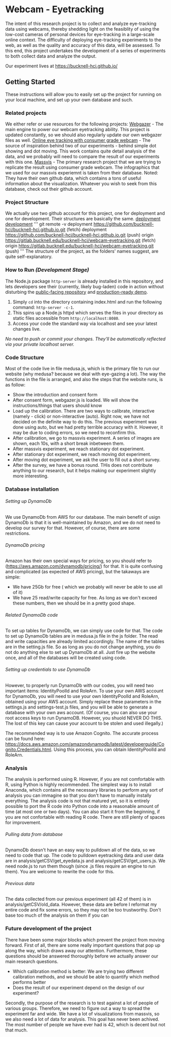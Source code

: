 # Webcam - Eyetracking

The intent of this research project is to collect and analyze eye-tracking data using webcams, thereby shedding light on the feasiblity of using the low-cost cameras of personal devices for eye-tracking in a large-scale online context. The difficulty of deploying eye-tracking experiments to the web, as well as the quality and accuracy of this data, will be assessed. To this end, this project undertakes the development of a series of experiments to both collect data and analyze the output.

Our experiment lives at https://bucknell-hci.github.io/

## Getting Started

These instructions will allow you to easily set up the project for running on your local machine, and set up your own database and such. 

### Related projects

We either refer or use resources for the following projects:
[Webgazer](https://webgazer.cs.brown.edu/) - The main engine to power our webcam eyetracking ability. This project is updated constantly, so we should also regularly update our own webgazer files as well. 
[Online eye tracking with consumer grade webcam](https://osf.io/jmz79/) - The source of inspiration behind two of our experiments - behind simple dot showing and dot moving. This work contains quite detail analysis of the data, and we probably will need to compare the result of our experiments with this one.
[Massvis](http://massvis.mit.edu/) - The primary research project that we are trying to replicate the result using consumer grade webcam. The infographics that we used for our massvis experiemnt is taken from their database. Noted: They have their own github data, which contains a tons of useful information about the visualization. Whatever you wish to seek from this database, check out their github account. 

### Project Structure

We actually use two github account for this project, one for deployment and one for development. Their structures are basically the same. 
[deployment](https://github.com/bucknell-hci/bucknell-hci.github.io.git)
[development](https://gitlab.bucknell.edu/bucknell-hci/webcam-eyetracking.git)
'''
git remote -v
deployment      https://github.com/bucknell-hci/bucknell-hci.github.io.git (fetch)
deployment      https://github.com/bucknell-hci/bucknell-hci.github.io.git (push)
origin  https://gitlab.bucknell.edu/bucknell-hci/webcam-eyetracking.git (fetch)
origin  https://gitlab.bucknell.edu/bucknell-hci/webcam-eyetracking.git (push)
'''
The structure of the project, as the folders' names suggest, are quite self-explanatory. 

### How to Run *(Development Stage)*

The Node.js package `http-server` is already installed in this repository, and lets developers see their (currently, likely bug-laden) code in action without disturbing the [public-facing repository](https://github.com/bucknell-hci/bucknell-hci.github.io) and [production-ready demo](https://bucknell-hci.github.io/).

1. Simply `cd` into the directory containing index.html and run the following command: `http-server -c-1`.
2. This spins up a Node.js httpd which serves the files in your directory as static files accessible from `http://localhost:8080`.
3. Access your code the standard way via localhost and see your latest changes live.

*No need to push or commit your changes. They'll be automatically reflected via your private localhost server.*

### Code Structure

Most of the code live in file medusa.js, which is the primary file to run our website (why medusa? because we deal with eye-gazing a lot). The way the functions in the file is arranged, and also the steps that the website runs, is as follow:

* Show the introduction and consent form
* After consent form, webgazer.js is loaded. We will show the instructions/things that users should know
* Load up the calibration. There are two ways to calibrate, interactive (namely - click) or non-interactive (auto). Right now, we have not decided on the definite way to do this. The previous experiment was done using auto, but we had pretty terrible accuracy with it. However, it may be due to coding errors, so we need to reconfirm this. 
* After calibration, we go to massvis experiment. A series of images are shown, each 10s, with a short break inbetween them. 
* After massvis experiment, we reach stationary dot experiment. 
* After stationary dot experiment, we reach moving dot experiment.
* After moving dot experiment, we ask the user to fill out a short survey.
* After the survey, we have a bonus round. THis does not contribute anything to our research, but it helps making our experiment slightly more interesting. 

### Database installation 

###### Setting up DynamoDb

We use DynamoDb from AWS for our database. The main benefit of usign DynamoDb is that it is well-maintained by Amazon, and we do not need to develop our survey for that. However, of course, there are some restrictions. 

###### DynamoDb pricing

Amazon has their own special ways for pricing, so you should refer to (https://aws.amazon.com/dynamodb/pricing/) for that. It is quite confusing and complicated (as expected of AWS pricing), but the takaways are simple:
* We have 25Gb for free ( which we probably will never be able to use all of it)
* We have 25 read/write capacity for free. As long as we don't exceed these numbers, then we should be in a pretty good shape.

###### Related DynamoDb code

To set up tables for DynamoDb, we can simply use code for that. The code to set up DynamoDb tables are in medusa.js file in the js folder. The read and write capacities are already limited accordingly. The name of the tables are in the setting.js file. So as long as you do not change anything, you do not do anything else to set up DynamoDb at all. Just fire up the website once, and all of the databases will be created using code. 

###### Setting up credentials to use DynamoDb

However, to properly run DynamoDb with our codes, you will need two important items: IdentityPoolId and RoleArn. To use your own AWS account for DynamoDb, you will need to use your own IdentityPoolId and RoleArn, obtained using your AWS account. Simply replace these parameters in the settings.js and settings-test.js files, and you will be able to generate a database with your own aws account. (Of course, you can also use your root access keys to run DynamoDB. However, you shuold NEVER DO THIS. The lost of this key can cause your account to be stolen and used illegally.)

The recommended way is to use Amazon Cognito. The accurate process can be found here: https://docs.aws.amazon.com/amazondynamodb/latest/developerguide/Cognito.Credentials.html. Using this process, you can obtain IdentityPoolId and RoleArn. 

### Analysis

The analysis is performed using R. However, if you are not comfortable with R, using Python is highly recommended. The simplest way is to install Anaconda, which contains all the necessary libraries to perform any sort of analysis you can immagine so that you don't have to manually instally everything. 
The analysis code is not that matured yet, so it is entirely possible to port the R code into Python code into a reasonable amount of time (at most one or two days). You can also start it from the beginning, if you are not confortable with reading R code. There are still plenty of spaces for improvement. 

###### Pulling data from database

DynamoDb doesn't have an easy way to pulldown all of the data, so we need to code that up. The code to pulldown eyetracking data and user data are in analysis/getCSV/get_eyedata.js and analysis/getCSV/get_users.js. We need node.js to run them though (since .js files require an engine to run them). You are welcome to rewrite the code for this. 

###### Previous data

The data collected from our previous experiment (all 42 of them) is in analysis/getCSV/old_data. However, these data are before I reformat my entire code and fix some errors, so they may not be too trustworthy. Don't base too much of the analysis on them if you can

### Future development of the project

There have been some major blocks which prevent the project from moving forward. First of all, there are some really important questions that pop up along the way, which draws away our attention. Furthermore, these questions should be answered thoroughly before we actually answer our main research questions.

* Which calibration method is better: We are trying two different calibration methods, and we should be able to quantify which method performs better
* Does the result of our experiment depend on the design of our experiment? 

Secondly, the purpose of the research is to test against a lot of people of various groups. Therefore, we need to figure out a way to spread the experiment far and wide. We have a lot of visualizations from massvis, so we also need a lot of data for analysis. This goal has never been achived. The most number of people we have ever had is 42, which is decent but not that much. 